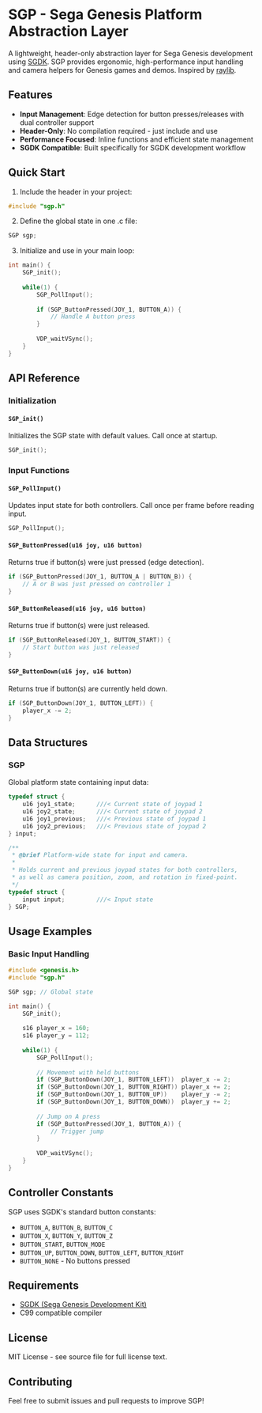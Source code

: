 # SGP - Sega Genesis Platform Abstraction Layer

A lightweight, header-only abstraction layer for Sega Genesis development using [SGDK](https://github.com/Stephane-D/SGDK). SGP provides ergonomic, high-performance input handling and camera helpers for Genesis games and demos. Inspired by [raylib](https://github.com/raysan5/raylib).

## Features

- **Input Management**: Edge detection for button presses/releases with dual controller support
- **Header-Only**: No compilation required - just include and use
- **Performance Focused**: Inline functions and efficient state management
- **SGDK Compatible**: Built specifically for SGDK development workflow

## Quick Start

1. Include the header in your project:

```c
#include "sgp.h"
```

2. Define the global state in one .c file:

```c
SGP sgp;
```

3. Initialize and use in your main loop:

```c
int main() {
    SGP_init();
    
    while(1) {
        SGP_PollInput();
        
        if (SGP_ButtonPressed(JOY_1, BUTTON_A)) {
            // Handle A button press
        }
        
        VDP_waitVSync();
    }
}
```

## API Reference

### Initialization

#### `SGP_init()`
Initializes the SGP state with default values. Call once at startup.

```c
SGP_init();
```

### Input Functions

#### `SGP_PollInput()`
Updates input state for both controllers. Call once per frame before reading input.

```c
SGP_PollInput();
```

#### `SGP_ButtonPressed(u16 joy, u16 button)`
Returns true if button(s) were just pressed (edge detection).

```c
if (SGP_ButtonPressed(JOY_1, BUTTON_A | BUTTON_B)) {
    // A or B was just pressed on controller 1
}
```

#### `SGP_ButtonReleased(u16 joy, u16 button)`
Returns true if button(s) were just released.

```c
if (SGP_ButtonReleased(JOY_1, BUTTON_START)) {
    // Start button was just released
}
```

#### `SGP_ButtonDown(u16 joy, u16 button)`
Returns true if button(s) are currently held down.

```c
if (SGP_ButtonDown(JOY_1, BUTTON_LEFT)) {
    player_x -= 2;
}
```

## Data Structures

### SGP
Global platform state containing input data:

```c
typedef struct {
    u16 joy1_state;      ///< Current state of joypad 1
    u16 joy2_state;      ///< Current state of joypad 2
    u16 joy1_previous;   ///< Previous state of joypad 1
    u16 joy2_previous;   ///< Previous state of joypad 2
} input;

/**
 * @brief Platform-wide state for input and camera.
 *
 * Holds current and previous joypad states for both controllers,
 * as well as camera position, zoom, and rotation in fixed-point.
 */
typedef struct {
    input input;         ///< Input state
} SGP;
```

## Usage Examples

### Basic Input Handling

```c
#include <genesis.h>
#include "sgp.h"

SGP sgp; // Global state

int main() {
    SGP_init();
    
    s16 player_x = 160;
    s16 player_y = 112;
    
    while(1) {
        SGP_PollInput();
        
        // Movement with held buttons
        if (SGP_ButtonDown(JOY_1, BUTTON_LEFT))  player_x -= 2;
        if (SGP_ButtonDown(JOY_1, BUTTON_RIGHT)) player_x += 2;
        if (SGP_ButtonDown(JOY_1, BUTTON_UP))    player_y -= 2;
        if (SGP_ButtonDown(JOY_1, BUTTON_DOWN))  player_y += 2;
        
        // Jump on A press
        if (SGP_ButtonPressed(JOY_1, BUTTON_A)) {
            // Trigger jump
        }
        
        VDP_waitVSync();
    }
}
```

## Controller Constants

SGP uses SGDK's standard button constants:

- `BUTTON_A`, `BUTTON_B`, `BUTTON_C`
- `BUTTON_X`, `BUTTON_Y`, `BUTTON_Z`
- `BUTTON_START`, `BUTTON_MODE`
- `BUTTON_UP`, `BUTTON_DOWN`, `BUTTON_LEFT`, `BUTTON_RIGHT`
- `BUTTON_NONE` - No buttons pressed

## Requirements

- [SGDK (Sega Genesis Development Kit)](https://github.com/Stephane-D/SGDK)
- C99 compatible compiler

## License

MIT License - see source file for full license text.

## Contributing

Feel free to submit issues and pull requests to improve SGP!
